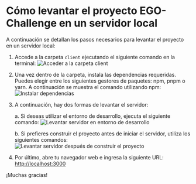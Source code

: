 # Cómo levantar el proyecto EGO-Challenge en un servidor local

A continuación se detallan los pasos necesarios para levantar el proyecto en un servidor local:

1. Accede a la carpeta `client` ejecutando el siguiente comando en la terminal:
   ![Acceder a la carpeta client](https://github-production-user-asset-6210df.s3.amazonaws.com/101152834/250332027-347d7f93-8809-4c8f-ae84-86e1eec03444.png)

2. Una vez dentro de la carpeta, instala las dependencias requeridas. Puedes elegir entre los siguientes gestores de paquetes: npm, pnpm o yarn. A continuación se muestra el comando utilizando npm:
   ![Instalar dependencias](https://github.com/PowChorba/EGO-Challenge/blob/master/assets/101152834/347d7f93-8809-4c8f-ae84-86e1eec03444.png)

3. A continuación, hay dos formas de levantar el servidor:

   a. Si deseas utilizar el entorno de desarrollo, ejecuta el siguiente comando:
      ![Levantar servidor en entorno de desarrollo](https://github.com/PowChorba/EGO-Challenge/blob/master/assets/101152834/c9a2cff1-63af-4bac-a669-3f70edef5aba.png)

   b. Si prefieres construir el proyecto antes de iniciar el servidor, utiliza los siguientes comandos:
      ![Levantar servidor después de construir el proyecto](https://github.com/PowChorba/EGO-Challenge/blob/master/assets/101152834/dc8e7bd5-8c16-4502-818d-7f92878ca584.png)

4. Por último, abre tu navegador web e ingresa la siguiente URL: [http://localhost:3000](http://localhost:3000)

¡Muchas gracias!

